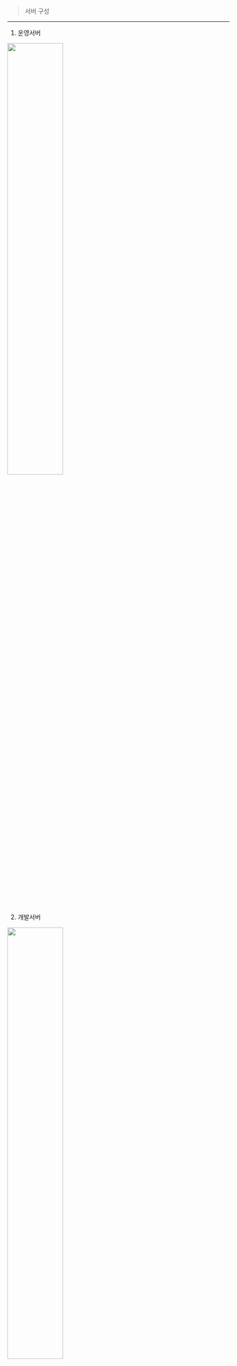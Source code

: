 >서버 구성
---
1. 운영서버

<img src="./img/운영서버구성.png" width="50%" height="50%"/>

2. 개발서버

<img src="./img/개발서버구성.png" width="50%" height="50%"/>


>로그인처리
---
1. DB 확인 -> SSO 초기화/인증 -> 세션에 komsaUserVo 형태로 데이터를 넣음
2. 인증 확인은 세션에서 확인
```java
//helper 호출
KomsaUserVO komsaUserVO = (KomsaUserVO) KomsaUserHelper.getAuthenticatedUser();
```
```java
//helper 내부
public static Object getAuthenticatedUser() {
    if (cmnComUserService.getAuthenticatedUser() == null) {
        return new KomsaUserVO();
    }
    return cmnComUserService.getAuthenticatedUser();
}
```
```java
//세션 확인
public Object getAuthenticatedUser() {
    return RequestContextHolder.getRequestAttributes().getAttribute("komsaUserVO", RequestAttributes.SCOPE_SESSION);
}
```
>화면구성
---
    * 메인
        1. 메인메뉴 목록 : 메인메뉴 클릭 시 각 항목에 맞는 페이지로 이동
        2. 포틀릿 : ajax를 통해 데이터를 불러옴
        3. 숨은화면 : SSO 세션 갱신 및 activex 호출을 위한 화면 

<img src="./img/메인화면.png" width="50%" height="50%"/>



    * 메뉴 화면 공통
        1. 상단메뉴 : 홈, 메인메뉴 이동, sms전송등의 메뉴 구성
        2. 서브메뉴 : 서브메뉴 이동
        3. 좌측메뉴 : 서브메뉴 하위항목 구성
        4. 탭 영역 : 각 화면은 탭(tabObject)으로 분리되어있으며 이동이 가능
```js
//tabobject 구조체
tabObject:function(objStr){
    var tabObjStr = $(__activeTabObj).data("tabPageObject");
    var tabObjStrList = [];
    var objStrList = [];
    if(this.isEmpty(tabObjStr)){
        tabObjStr = "";
    }
    if(this.isNotEmpty(tabObjStr)){
        tabObjStrList = tabObjStr.split(",");
    }
    if(this.isNotEmpty(objStr)){
        objStrList = objStr.split(",");
    }
    $.each(objStrList,function(idx,pPbjStr){
        if(tabObjStrList.indexOf(pPbjStr) == -1 && !komsaUtil.isEmpty(pPbjStr)){
            tabObjStrList.push(pPbjStr);
        }
    });
    $(__activeTabObj).data("tabPageObject",tabObjStrList.join());
}
```
```js
//화면의 요소 탐색 시 __activeTabObj로 구분
$("#rndBbiBsnsInfoListSDate", __activeTabObj).val();
```
        5. 화면 : 작업할 내용이 구성되어있는 화면

<img src="./img/메뉴화면 공통.png" width="50%" height="50%"/>

>선박검사 처리 로직
---
1. 화면 공통(검색, DB처리)
    * form 내부의 파라미터들을 serializeObject() 함수를 통해 전달
    * serializeObject() 함수로 파라마터의 내용은 name로 구분
        - param.'name' = value;
    * 파라미터가 잔존해야하는 경우 model -> \<input type="hidden"> 에 값 삽입
```js
var param = $("form[name='searchForm']",__activeTabObj).serializeObject();
```
2. 선박검사 프로세스

<img src="./img/선박검사 프로세스.png" width="50%" height="50%"/>


>전자결재 연동
---
1. 그룹웨어
    * 기본 프로세스는 표준과 동일
    * ezApprovalSHIPDAO.getConnDataList(pMap) 함수 통한 추가 파라미터를 별도의 mapper로 DB에서 가져옴
    * 한글 양식의 필드는 그룹웨어의 별도 테이블로 연동
    * end시점 연동은 선박검사쪽 페이지 호출 로 처리
```java
resultList = ezApprovalSHIPDAO.getConnDataList(pMap);
```
```java
@SuppressWarnings("unchecked")
public List<Map<String, Object>> getConnDataList(Map<String, Object> map) throws Exception {    
    String sqlMapId = "ezSHIP." + map.get("formCd");
    return sqlMapClient.queryForList(sqlMapId, map);
}
```
2. 선박검사
    * 초기 그룹웨어 호출 시 선박검사 DB에 insert
    * 그룹웨어 결재 완료시점에 선박검사 페이지 호출 시 데이터 업데이트 및 트리거로 선박검사 테이블 데이터 업데이트



>외부 솔루션
---
1. SSO
    * komsain, 그룹웨어, ERP, E감사, CBTES SSO 연동
    * 로그인 시 SSO 연동
```java
//SSO 인증처리
KomsaCommUtil.initSSO(req, res, redirectUrl);		
```
```java
//SSO 초기화
public static String initSSO(HttpServletRequest req, HttpServletResponse res, String url) {
		// 임시 SSO
		SSORspData rspData = null;
		SSOService ssoService = SSOService.getInstance();
		rspData = ssoService.ssoGetLoginData(req);	
```

    * filter에서 SSO 인증 확인 및 예외처리

```java
@Override
public void doFilter(ServletRequest request, ServletResponse response, FilterChain chain) throws IOException, ServletException {
    HttpServletRequest hRequest = (HttpServletRequest) request;
    HttpServletResponse hResponse = (HttpServletResponse) response;

    String userWhere = hRequest.getRequestURI().substring(hRequest.getContextPath().length());
    String servletPath = hRequest.getServletPath();
    
    //필터로 SSO 인증 예외처리
    if (checkSessionIgnoreUrl(servletPath)) {
        chain.doFilter(request, response);
        return;
    }
```


2. ozReport
    * 선박검사 데이터 문서 조회, 또는 pdf 변환시 사용
    * 문서 조회
        * oz서버의 뷰어 페이지 호출
    * pdf 변환
        * oz서버의 스케줄러 호출 페이지 호출
        
3. DAMO
    * 개인정보 DB암호화
    * DAMO 패키지로 함수 구성

<img src="./img/damo 처리.png" width="80%" height="80%"/>
    
4. rMatechart
    * 운항관리, 통계 등에 사용
5. SMS
    * LGU+ 에서 제공하는 에이전트를 사용하며 DB INSERT 시 자동 발송

6. itextpdf
    * 기사란 html -> pdf 변환시 사용
```java
public String createTextToPdf(String path, String content, String fontPath) {
    File file = new File(path);
    Document document = null;
    try {
        file.getParentFile().mkdirs();
        PdfWriter writer = new PdfWriter(path);
        PdfDocument pdf = new PdfDocument(writer);
        document = new Document(pdf);
        PdfFont pdfFont = PdfFontFactory.createFont(fontPath);
        document.add(new Paragraph(content).setFont(pdfFont));
    }catch(Exception e) {
        e.printStackTrace();
    }finally {
        if(document!=null) {
            document.close();
        }
    }
    if(file.exists()) {
        // 생성된 파일이 존재 할 경우, full 경로
        return file.toString();
    }else {
        // 파일이 존재하지 않을 경우, 공백
        return "";
    }
}
```
>사용 오픈소스
---
* 도로명주소
    * 사용자 생성 시 주소검색
    * juso.go.kr에서 API 다운, java에서 api 호출
```java
String jsonString = "";
String readData = "";
try {
    URL obj = new URL(jusoUrl + "?confmKey="+ jusoConfmKey + "&keyword=" + keyword + "&resultType=json" + (("".equals(pageIndex)) ? "" : "&currentPage=" + pageIndex)); // 호출할 url
    HttpURLConnection con = (HttpURLConnection)obj.openConnection();
    con.setRequestMethod("GET");
    ObjectMapper mapper = new ObjectMapper();
    in = new BufferedReader(new InputStreamReader(con.getInputStream(), "UTF-8"));
    String line;
    while((line = in.readLine()) != null) {
        // response를 차례대로 출력
        readData = line;
        mapper.getSerializerProvider().setNullValueSerializer(new NullToEmptyStringSerializer());
        jsonString = mapper.writeValueAsString(line);
    }
} catch(IOException e) {
    log.error("Exception" + e);
} catch(Exception e) {
    log.error("Exception" + e);
}
finally {
    if(in != null) try {
        in.close();
    } catch(IOException e) {
        log.error("Exception" + e);
    }
}
```
* pdf.js
    * edms 에서 pdf 문서 조회 시 사용




>기타 작업내용
-------
* 배치 구동 방식
    * CmnComBatchServiceImpl.java 에서 DB에 저장되어있는 배치 정보 줄러온 후
    * KomsaBatchExecutor.java 에서 배치 서비스 실행

* context-scheduler.xml
```xml
<!-- BATCH PLAN TRG START -->
<bean id="komsaBatchPlanTrg" class="org.springframework.scheduling.quartz.CronTriggerFactoryBean"
        p:jobDetail-ref="komsaBatchPlanJob" p:startDelay="1000">
    <property name="cronExpression" value="0 0/1 * * * ?"/>
    <property name="group" value="system"/>
</bean>
<!-- BATCH PLAN JOB START -->
<bean name="komsaBatchPlanJob" class="org.springframework.scheduling.quartz.JobDetailFactoryBean">
    <property name="jobClass" value="kr.or.komsa.cmn.batch.KomsaBatchPlanJob"/>
    <property name="group" value="system"/>
</bean>
```
* KomsaBatchPlanJob.java
```java
protected void executeInternal(JobExecutionContext jobexecutioncontext) throws JobExecutionException {    
    //필수 선언 DI Autowired
    SpringBeanAutowiringSupport.processInjectionBasedOnCurrentContext(this);
    CmnComBatchService batch = (CmnComBatchService) appContext.getBean("cmnComBatchService");
```
* CmnComBatchServiceImpl.java
```java
public void reloadBatchService() throws SchedulerException, ParseException {
    try {
        List<EgovMap> batchList = cmnComCommMapper.selectBatchList();
        for (EgovMap batchInfo : batchList) {
            try {
                String batchSeqNo = (String) batchInfo.get("batSn");
                reloadBatchJob(batchSeqNo.toString(),(String)batchInfo.get("batSvcNm"),(String)batchInfo.get("batSeCd"),(String)batchInfo.get("excnTimeCn"));
```
```java
private void reloadBatchJob(String batSn,String batSvcNm, String batSeCd, String excnTimeCn) throws ParseException, SchedulerException {
    JobDataMap paramMap = new JobDataMap();
    paramMap.put("batSn",batSn);
    paramMap.put("batSvcNm",batSvcNm);
    JobDetailFactoryBean jobDetail = new JobDetailFactoryBean();
    jobDetail.setJobClass(KomsaBatchExecutor.class);
    jobDetail.setName(batSvcNm);
    jobDetail.setGroup(batSeCd);
    jobDetail.setDurability(true);
    jobDetail.setJobDataMap(paramMap);
    jobDetail.afterPropertiesSet();

    // create CRON Trigger
    CronTriggerFactoryBean trigger = new CronTriggerFactoryBean();
    trigger.setBeanName(batSvcNm+"Cron");
    trigger.setGroup(batSeCd);
    trigger.setJobDetail(jobDetail.getObject());
    trigger.setCronExpression(excnTimeCn);
    trigger.afterPropertiesSet();

    komsaBatchScheduler.getScheduler().deleteJob(new JobKey(batSvcNm,batSeCd));
    komsaBatchScheduler.getScheduler().scheduleJob(jobDetail.getObject(), trigger.getObject());
}
```
* KomsaBatchExecutor.java
```java
@SuppressWarnings("rawtypes")
@Override
protected void executeInternal(JobExecutionContext jobexecutioncontext) throws JobExecutionException {
    if("".equals(batSn) || batSn == null)
    {
        return;
    }
    //필수 선언 DI Autowired
    SpringBeanAutowiringSupport.processInjectionBasedOnCurrentContext(this);
    String executeDt = KomsaCommUtil.getCurrentDate("yyyyMMdd");
    String logSn = KomsaCommUtil.getCurrentDate("yyyyMMddHHmmssSSS");
    //배치로그 키 중복 오류 해결 (Soonwoo Choi)
    logSn = executeDt+Long.toHexString(Long.parseLong(String.valueOf(System.nanoTime())));
    Map<String,String> paramMap = new HashMap<String,String>();
    paramMap.put("logSn", logSn);
    paramMap.put("excnDt", executeDt);
    paramMap.put("batSvcNm", batSvcNm);
    paramMap.put("batSn", batSn);
    paramMap.put("errYn", "N");
    paramMap.put("errCn", "");
    paramMap.put("reExcnYn", "N");
    try {
        cmnComCommService.startBatchLog(paramMap);
        KomsaCommBatch batchJob = (KomsaCommBatch) appContext.getBean(batSvcNm);
        batchJob.setExecuteDt(executeDt);
        batchJob.executeBatch();
```


* 로깅처리
    * 전자정부프레임워크의 로깅방식 처리
    * context-datasource.xml
```xml
<bean id="komsaDS" class="net.sf.log4jdbc.Log4jdbcProxyDataSource">
    <constructor-arg ref="komsaDataSource" />
    <property name="logFormatter">
        <bean class="net.sf.log4jdbc.tools.Log4JdbcCustomFormatter">
            <property name="loggingType" value="MULTI_LINE" />
            <property name="sqlPrefix" value="SQL : " />
        </bean>
    </property>
</bean>
```
    * log4j2.xml
```xml
<Logger name="jdbc.sqlonly" level="DEBUG" />
```



* pdf 뷰어
    * 트리 : zTree
```js
shiLyrEdmsDmsTreeViewLayer.treeView = function(param){
	komsaUtil.ajax({
		_url: __contextRoot + "/shi/dms/shiEdmsDmsTreeView.do",
		_data: JSON.parse(param),
		_success: function(data){
			/* 트리 목록 JSON */
			shiLyrEdmsDmsTreeViewLayer.viewerTreeList = JSON.parse(data.viewerTreeList);
			// 탭 페이지 닫을시 삭제 객체
			komsaUtil.tabObject("shiLyrEdmsDmsTreeViewLayer");
			shiLyrEdmsDmsTreeViewLayer.zTreeObj = $.fn.zTree.init($("#viewerTreeDiv"),shiLyrEdmsDmsTreeViewLayer.treeSetting,
				shiLyrEdmsDmsTreeViewLayer.viewerTreeList);

			shiLyrEdmsDmsTreeViewLayer.zTreeObj.expandAll(true);
			var nodes = shiLyrEdmsDmsTreeViewLayer.zTreeObj.getNodes();
			currPageId = null;
			if(nodes.length > 0){
				shiLyrEdmsDmsTreeViewLayer.selectFirstNode(nodes);
			}
		}
	});
};
```
    * pdf 조회 : pdf.js 사용
```js
PDFJS.GlobalWorkerOptions.workerSrc = __contextRoot + "/js/common/pdfjs-2.4.456-es5-dist/build/pdf.worker.js";
if(loadingTask != undefined){
    loadingTask.destroy();
}
loadingTask = PDFJS.getDocument(__contextRoot + doPath + "?pageId=" + pageId + "&&ext=" + ext);
pdfDoc = null, pageNum = 1, pageRendering = false, pageNumPending = null, scale = 1, gcanvas = null, gctx = null;
```


* tiles
    * 모바일 선박검사에서 사용
    * pom.xml
```xml
<dependency>
    <groupId>org.apache.tiles</groupId>
    <artifactId>tiles-core</artifactId>
    <version>3.0.8</version>
</dependency>

<dependency>
    <groupId>org.apache.tiles</groupId>
    <artifactId>tiles-api</artifactId>
    <version>3.0.8</version>
</dependency>

<dependency>
    <groupId>org.apache.tiles</groupId>
    <artifactId>tiles-servlet</artifactId>
    <version>3.0.8</version>
</dependency>

<dependency>
    <groupId>org.apache.tiles</groupId>
    <artifactId>tiles-jsp</artifactId>
    <version>3.0.8</version>
</dependency>
```
    * dispatcher-servlet.xml
```xml
<!-- Tiles Configurer -->
<bean id="tilesConfigurer" class="org.springframework.web.servlet.view.tiles3.TilesConfigurer">
    <property name="definitions">
        <list>
            <value>/WEB-INF/config/egovframework/tiles/cmn-tiles.xml</value>
            <value>/WEB-INF/config/egovframework/tiles/dsa-tiles.xml</value>
            <value>/WEB-INF/config/egovframework/tiles/kps-tiles.xml</value>
            <value>/WEB-INF/config/egovframework/tiles/mob-tiles.xml</value>
            <value>/WEB-INF/config/egovframework/tiles/pss-tiles.xml</value>
            <value>/WEB-INF/config/egovframework/tiles/req-tiles.xml</value>
            <value>/WEB-INF/config/egovframework/tiles/rnd-tiles.xml</value>
        </list>
    </property>
</bean>
```
    * cmn-tiles.xml
```xml
<tiles-definitions>
	<definition name="cmnBase" template="/WEB-INF/jsp/cmn/com/cmnLayout.jsp">
		<put-attribute name="header" value="/WEB-INF/jsp/cmn/com/cmnHeader.jsp" />
		<put-attribute name="left" value="/WEB-INF/jsp/cmn/com/cmnLeft.jsp" />
		<put-attribute name="footer" value="/WEB-INF/jsp/cmn/com/cmnFooter.jsp" />
	</definition>
	<definition name="/cmn/*/*.tiles" extends="cmnBase">
		<put-attribute name="content" value="/WEB-INF/jsp/cmn/{1}/{2}.jsp" />
	</definition>	
</tiles-definitions>
```
    * cmnLayout.jsp
```html
<!DOCTYPE html>
<html lang="ko">
<head>
	<jsp:include page="/WEB-INF/jsp/cmn/ex/cmnExCommHeader.jsp" />
	<link rel="stylesheet" href="/css/sub.css">
	<link rel="stylesheet" href="/css/cmn_board.css">
	<script type="text/javascript" src="/js/sub.js"></script>
</head>
<body>
	<header>
		<tiles:insertAttribute name="header" />
	</header>
	<tiles:insertAttribute name="content" />
	
	<tiles:insertAttribute name="footer" />
</body>
</html>
```